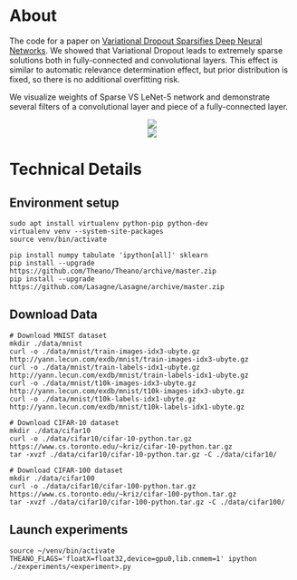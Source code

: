 # About

The code for a paper on [Variational Dropout Sparsifies Deep Neural Networks](https://arxiv.org/abs/1701.05369). We showed that Variational Dropout leads to extremely sparse solutions both in fully-connected and convolutional layers. This effect is similar to automatic relevance determination effect, but prior distribution is fixed, so there is no additional overfitting risk. 

We visualize weights of Sparse VS LeNet-5 network and demonstrate several filters of a convolutional layer and piece of a fully-connected layer.

<div style="text-align:center">
<img src="http://ars-ashuha.ru/pdf/vdsdnn/conv.gif"/>
</div>

<div style="text-align:center">
<img src="http://ars-ashuha.ru/pdf/vdsdnn/animated_fc.gif"/>
</div>




# Technical Details

## Environment setup

```(bash)
sudo apt install virtualenv python-pip python-dev
virtualenv venv --system-site-packages
source venv/bin/activate

pip install numpy tabulate 'ipython[all]' sklearn 
pip install --upgrade https://github.com/Theano/Theano/archive/master.zip
pip install --upgrade https://github.com/Lasagne/Lasagne/archive/master.zip
```

## Download Data

```(bash)
# Download MNIST dataset
mkdir ./data/mnist
curl -o ./data/mnist/train-images-idx3-ubyte.gz http://yann.lecun.com/exdb/mnist/train-images-idx3-ubyte.gz
curl -o ./data/mnist/train-labels-idx1-ubyte.gz http://yann.lecun.com/exdb/mnist/train-labels-idx1-ubyte.gz
curl -o ./data/mnist/t10k-images-idx3-ubyte.gz  http://yann.lecun.com/exdb/mnist/t10k-images-idx3-ubyte.gz
curl -o ./data/mnist/t10k-labels-idx1-ubyte.gz  http://yann.lecun.com/exdb/mnist/t10k-labels-idx1-ubyte.gz

# Download CIFAR-10 dataset
mkdir ./data/cifar10
curl -o ./data/cifar10/cifar-10-python.tar.gz https://www.cs.toronto.edu/~kriz/cifar-10-python.tar.gz
tar -xvzf ./data/cifar10/cifar-10-python.tar.gz -C ./data/cifar10/

# Download CIFAR-100 dataset
mkdir ./data/cifar100
curl -o ./data/cifar10/cifar-100-python.tar.gz https://www.cs.toronto.edu/~kriz/cifar-100-python.tar.gz
tar -xvzf ./data/cifar10/cifar-100-python.tar.gz -C ./data/cifar100/
```

## Launch experiments 

```(bash)
source ~/venv/bin/activate
THEANO_FLAGS='floatX=float32,device=gpu0,lib.cnmem=1' ipython ./zexperiments/<experiment>.py
```